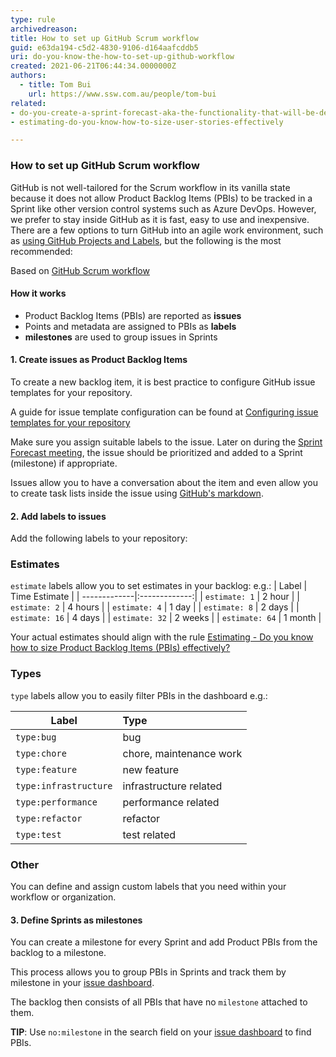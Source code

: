 ```yaml
---
type: rule
archivedreason:
title: How to set up GitHub Scrum workflow
guid: e63da194-c5d2-4830-9106-d164aafcddb5
uri: do-you-know-the-how-to-set-up-github-workflow
created: 2021-06-21T06:44:34.0000000Z
authors:
  - title: Tom Bui
    url: https://www.ssw.com.au/people/tom-bui
related:
- do-you-create-a-sprint-forecast-aka-the-functionality-that-will-be-developed-during-the-sprint
- estimating-do-you-know-how-to-size-user-stories-effectively

---
```

### How to set up GitHub Scrum workflow

GitHub is not well-tailored for the Scrum workflow in its vanilla state because it does not allow Product Backlog Items (PBIs) to be tracked in a Sprint like other version control systems such as Azure DevOps. However, we prefer to stay inside GitHub as it is fast, easy to use and inexpensive. There are a few options to turn GitHub into an agile work environment, such as [using GitHub Projects and Labels](https://unito.io/blog/github-projects-agile/), but the following is the most recommended:

<!--endintro-->

Based on [GitHub Scrum workflow](https://github.com/jvandemo/github-scrum-workflow)

#### How it works

- Product Backlog Items (PBIs) are reported as **issues**
- Points and metadata are assigned to PBIs as **labels**
- **milestones** are used to group issues in Sprints

#### 1. Create issues as Product Backlog Items

To create a new backlog item, it is best practice to configure GitHub issue templates for your repository. 

A guide for issue template configuration can be found at [Configuring issue templates for your repository](https://docs.github.com/en/communities/using-templates-to-encourage-useful-issues-and-pull-requests/configuring-issue-templates-for-your-repository)

Make sure you assign suitable labels to the issue. Later on during the [Sprint Forecast meeting](https://www.ssw.com.au/rules/do-you-create-a-sprint-forecast-aka-the-functionality-that-will-be-developed-during-the-sprint), the issue should be prioritized and added to a Sprint (milestone) if appropriate.

Issues allow you to have a conversation about the item and even allow you to create task lists inside the issue using [GitHub's markdown](https://guides.github.com/features/mastering-markdown/).

#### 2. Add labels to issues

Add the following labels to your repository:

### Estimates

`estimate` labels allow you to set estimates in your backlog:
e.g.:
| Label        | Time Estimate |
| -------------|:-------------:|
| `estimate: 1` | 2 hour |
| `estimate: 2` | 4 hours |
| `estimate: 4` | 1 day |
| `estimate: 8` | 2 days |
| `estimate: 16` | 4 days |
| `estimate: 32` | 2 weeks |
| `estimate: 64` | 1 month |

Your actual estimates should align with the rule [Estimating - Do you know how to size Product Backlog Items (PBIs) effectively?](https://www.ssw.com.au/rules/estimating-do-you-know-how-to-size-user-stories-effectively)

### Types

`type` labels allow you to easily filter PBIs in the dashboard e.g.:

| Label | Type |
| ------| :----|
| `type:bug`| bug |
| `type:chore`| chore, maintenance work |
| `type:feature`| new feature |
| `type:infrastructure` | infrastructure related |
| `type:performance` | performance related |
| `type:refactor` | refactor |
| `type:test` | test related |

### Other

You can define and assign custom labels that you need within your workflow or organization.

#### 3. Define Sprints as milestones

You can create a milestone for every Sprint and add Product PBIs from the backlog to a milestone.

This process allows you to group PBIs in Sprints and track them by milestone in your [issue dashboard](https://github.com/issues).

The backlog then consists of all PBIs that have no `milestone` attached to them.

**TIP**: Use `no:milestone` in the search field on your [issue dashboard](https://github.com/issues) to find PBIs.

